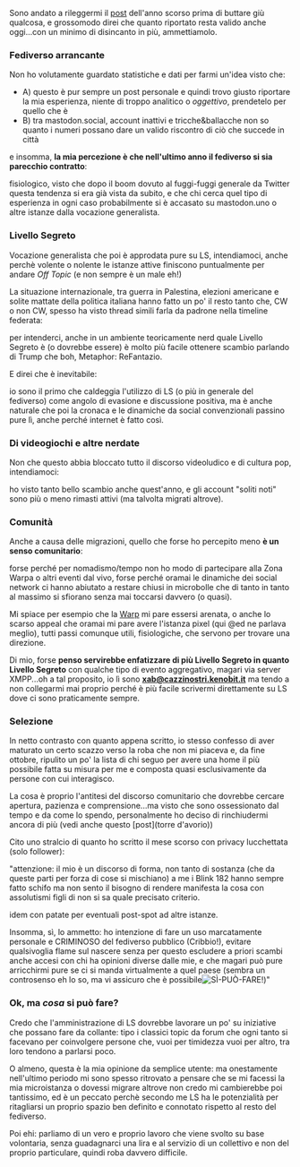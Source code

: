 Sono andato a rileggermi il [post](/posts/ita/un-anno-segreto/) dell'anno scorso prima di buttare giù qualcosa, e grossomodo direi che quanto riportato resta valido anche oggi...con un minimo di disincanto in più, ammettiamolo.

### Fediverso arrancante 

Non ho volutamente guardato statistiche e dati per farmi un'idea visto che:

- A) questo è pur sempre un post personale e quindi trovo giusto riportare la mia esperienza, niente di troppo analitico o _oggettivo_, prendetelo per quello che è
- B) tra mastodon.social, account inattivi e tricche&ballacche non so quanto i numeri possano dare un valido riscontro di ciò che succede in città

e insomma, **la mia percezione è che nell'ultimo anno il fediverso si sia parecchio contratto**:

fisiologico, visto che dopo il boom dovuto al fuggi-fuggi generale da Twitter questa tendenza si era già vista da subito, e che chi cerca quel tipo di esperienza in ogni caso probabilmente si è accasato su mastodon.uno o altre istanze dalla vocazione generalista.

### Livello Segreto

Vocazione generalista che poi è approdata pure su LS, intendiamoci, anche perchè volente o nolente le istanze attive finiscono puntualmente per andare _Off Topic_ (e non sempre è un male eh!)

La situazione internazionale, tra guerra in Palestina, elezioni americane e solite mattate della politica italiana hanno fatto un po' il resto tanto che, CW o non CW, spesso ha visto thread simili farla da padrone nella timeline federata: 

per intenderci, anche in un ambiente teoricamente nerd quale Livello Segreto è (o dovrebbe essere) è molto più facile ottenere scambio parlando di Trump che boh, Metaphor: ReFantazio.

E direi che è inevitabile: 

io sono il primo che caldeggia l'utilizzo di LS (o più in generale del fediverso) come angolo di evasione e discussione positiva, ma è anche naturale che poi la cronaca e le dinamiche da social convenzionali passino pure lì, anche perché internet è fatto così.

### Di videogiochi e altre nerdate

Non che questo abbia bloccato tutto il discorso videoludico e di cultura pop, intendiamoci: 

ho visto tanto bello scambio anche quest'anno, e gli account "soliti noti" sono più o meno rimasti attivi (ma talvolta migrati altrove).

### Comunità 

Anche a causa delle migrazioni, quello che forse ho percepito meno **è un senso comunitario**: 

forse perché per nomadismo/tempo non ho modo di partecipare alla Zona Warpa o altri eventi dal vivo, forse perché oramai le dinamiche dei social network ci hanno abiutato a restare chiusi in microbolle che di tanto in tanto al massimo si sfiorano senza mai toccarsi davvero (o quasi).

Mi spiace per esempio che la [Warp](https://warp.livellosegreto.it/) mi pare essersi arenata, o anche lo scarso appeal che oramai mi pare avere l'istanza pixel (qui @ed ne parlava meglio), tutti passi comunque utili, fisiologiche, che servono per trovare una direzione.

Di mio, forse **penso servirebbe enfatizzare di più Livello Segreto in quanto Livello Segreto** con qualche tipo di evento aggregativo, magari via server XMPP...oh a tal proposito, io lì sono **xab@cazzinostri.kenobit.it** ma tendo a non collegarmi mai proprio perché è più facile scrivermi direttamente su LS dove ci sono praticamente sempre.

### Selezione 

In netto contrasto con quanto appena scritto, io stesso confesso di aver maturato un certo scazzo verso la roba che non mi piaceva e, da fine ottobre, ripulito un po' la lista di chi seguo per avere una home il più possibile fatta su misura per me e composta quasi esclusivamente da persone con cui interagisco. 

La cosa è proprio l'antitesi del discorso comunitario che dovrebbe cercare apertura, pazienza e comprensione...ma visto che sono ossessionato dal tempo e da come lo spendo, personalmente ho deciso di rinchiudermi ancora di più (vedi anche questo [post](torre d'avorio))

Cito uno stralcio di quanto ho scritto il mese scorso con privacy lucchettata (solo follower): 

"attenzione: il mio è un discorso di forma, non tanto di sostanza (che da queste parti per forza di cose si mischiano) a me i Blink 182 hanno sempre fatto schifo ma non sento il bisogno di rendere manifesta la cosa con assolutismi figli di non si sa quale precisato criterio.

idem con patate per eventuali post-spot ad altre istanze. 

Insomma, sì, lo ammetto: ho intenzione di fare un uso marcatamente personale e CRIMINOSO del fediverso pubblico (Cribbio!), evitare qualsivoglia flame sul nascere senza per questo escludere a priori scambi anche accesi con chi ha opinioni diverse dalle mie, e che magari può pure arricchirmi pure se ci si manda virtualmente a quel paese (sembra un controsenso eh lo so, ma vi assicuro che è possibile![_SÌ-PUÒ-FARE!_](https://www.youtube.com/watch?v=rdkecMOT1ko))"

### Ok, ma _cosa_ si può fare?

Credo che l'amministrazione di LS dovrebbe lavorare un po' su iniziative che possano fare da collante: tipo i classici topic da forum che ogni tanto si facevano per coinvolgere persone che, vuoi per timidezza vuoi per altro, tra loro tendono a parlarsi poco.

O almeno, questa è la mia opinione da semplice utente: ma onestamente nell'ultimo periodo mi sono spesso ritrovato a pensare che se mi facessi la mia microistanza o dovessi migrare altrove non credo mi cambierebbe poi tantissimo, ed è un peccato perchè secondo me LS ha le potenzialità per ritagliarsi un proprio spazio ben definito e connotato rispetto al resto del fediverso. 

Poi ehi: parliamo di un vero e proprio lavoro che viene svolto su base volontaria, senza guadagnarci una lira e al servizio di un collettivo e non del proprio particulare, quindi roba davvero difficile.